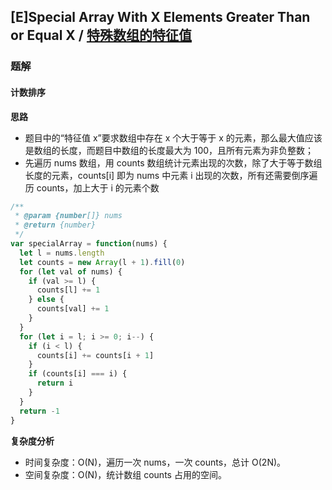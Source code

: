 ## [E]Special Array With X Elements Greater Than or Equal X / [特殊数组的特征值](https://leetcode-cn.com/problems/special-array-with-x-elements-greater-than-or-equal-x/)

### 题解
#### 计数排序
**思路**
+ 题目中的“特征值 x”要求数组中存在 x 个大于等于 x 的元素，那么最大值应该是数组的长度，而题目中数组的长度最大为 100，且所有元素为非负整数；
+ 先遍历 nums 数组，用 counts 数组统计元素出现的次数，除了大于等于数组长度的元素，counts[i] 即为 nums 中元素 i 出现的次数，所有还需要倒序遍历 counts，加上大于 i 的元素个数

```js
/**
 * @param {number[]} nums
 * @return {number}
 */
var specialArray = function(nums) {
  let l = nums.length
  let counts = new Array(l + 1).fill(0)
  for (let val of nums) {
    if (val >= l) {
      counts[l] += 1
    } else {
      counts[val] += 1
    }
  }
  for (let i = l; i >= 0; i--) {
    if (i < l) {
      counts[i] += counts[i + 1]
    }
    if (counts[i] === i) {
      return i
    }
  }
  return -1 
}
```

**复杂度分析**
+ 时间复杂度：O(N)，遍历一次 nums，一次 counts，总计 O(2N)。
+ 空间复杂度：O(N)，统计数组 counts 占用的空间。